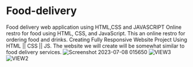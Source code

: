 # Food-delivery
Food delivery web application using HTML,CSS and JAVASCRIPT
Online restro for food using HTML, CSS, and JavaScript. This an online restro for ordering food and drinks.
Creating Fully Responsive Website Project Using HTML || CSS || JS. The website we will create will be somewhat similar to food delivery services.
![Screenshot 2023-07-08 015650](https://github.com/HarshPrajapati25/Food-delivery/assets/124291081/a7129933-1dd7-4b2e-89ed-c31ea0b344ca)
![VIEW3](https://github.com/HarshPrajapati25/Food-delivery/assets/124291081/20007229-4aa3-4dac-8049-9cead38b820c)
![VIEW2](https://github.com/HarshPrajapati25/Food-delivery/assets/124291081/8d139844-197d-433d-bdab-0b4a81ce70ac)
